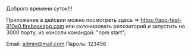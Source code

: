 Доброго времени суток!!!

Приложение в дейсвии можно посмотреть здесь => https://app-test-910e0.firebaseapp.com или склонировать репозиторий и запустить на 3000 порту, из консоли командой: "npm start";

Email: admin@mail.com 
Пароль: 123456

